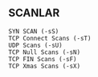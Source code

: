 ##  SCANLAR
    SYN SCAN (-sS)
    TCP Connect Scans (-sT)
    UDP Scans (-sU)
    TCP Null Scans (-sN)
    TCP FIN Scans (-sF)
    TCP Xmas Scans (-sX)
